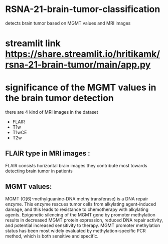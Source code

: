 # RSNA-21-brain-tumor-classification
detects brain tumor based on MGMT values and MRI images 

# streamlit link https://share.streamlit.io/hritikamk/rsna-21-brain-tumor/main/app.py
# significance of the MGMT values in the brain tumor detection 
there are 4 kind of MRI images in the dataset 
* FLAIR
* T1w
* T1wCE
* T2w
## FLAIR type in MRI images : 
FLAIR consists horizontal brain images they contribute most towards detecting brain tumor in patients 

## MGMT values: 
MGMT (O[6]-methylguanine-DNA methyltransferase) is a DNA repair enzyme. This enzyme rescues tumor cells from alkylating agent-induced damage, and this leads to resistance to chemotherapy with alkylating agents. Epigenetic silencing of the MGMT gene by promoter methylation results in decreased MGMT protein expression, reduced DNA repair activity, and potential increased sensitivity to therapy. MGMT promoter methylation status has been most widely evaluated by methylation-specific PCR method, which is both sensitive and specific.

